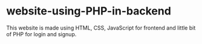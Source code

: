 # website-using-PHP-in-backend
This website is made using HTML, CSS, JavaScript for frontend and little bit of PHP for login and signup.
